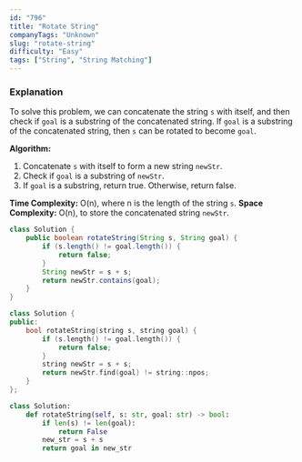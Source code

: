 ```yaml
---
id: "796"
title: "Rotate String"
companyTags: "Unknown"
slug: "rotate-string"
difficulty: "Easy"
tags: ["String", "String Matching"]
---
```


### Explanation
To solve this problem, we can concatenate the string `s` with itself, and then check if `goal` is a substring of the concatenated string. If `goal` is a substring of the concatenated string, then `s` can be rotated to become `goal`.

**Algorithm:**
1. Concatenate `s` with itself to form a new string `newStr`.
2. Check if `goal` is a substring of `newStr`.
3. If `goal` is a substring, return true. Otherwise, return false.

**Time Complexity:** O(n), where n is the length of the string `s`.
**Space Complexity:** O(n), to store the concatenated string `newStr`.
```java
class Solution {
    public boolean rotateString(String s, String goal) {
        if (s.length() != goal.length()) {
            return false;
        }
        String newStr = s + s;
        return newStr.contains(goal);
    }
}
```

```cpp
class Solution {
public:
    bool rotateString(string s, string goal) {
        if (s.length() != goal.length()) {
            return false;
        }
        string newStr = s + s;
        return newStr.find(goal) != string::npos;
    }
};
```

```python
class Solution:
    def rotateString(self, s: str, goal: str) -> bool:
        if len(s) != len(goal):
            return False
        new_str = s + s
        return goal in new_str
```